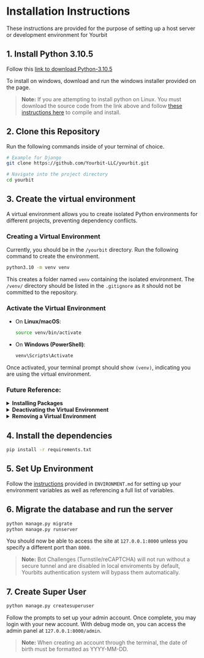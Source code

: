 # Installation Instructions
These instructions are provided for the purpose of setting up a host server or development environment for Yourbit


## **1. Install Python 3.10.5**


Follow this [link to download Python-3.10.5](https://www.python.org/downloads/release/python-3105/)

To install on windows, download and run the windows installer provided on the page.

> **Note:** If you are attempting to install python on Linux. You must download the source code from the link above and follow [these instructions here](https://github.com/Yourbit-LLC/yourbit/blob/main/docs/installation/install-python-source.md) to compile and install.

## **2. Clone this Repository**

Run the following commands inside of your terminal of choice.

```sh
# Example for Django
git clone https://github.com/Yourbit-LLC/yourbit.git

# Navigate into the project directory
cd yourbit
```

## **3. Create the virtual environment**

A virtual environment allows you to create isolated Python environments for different projects, preventing dependency conflicts.

### **Creating a Virtual Environment**

Currently, you should be in the `/yourbit` directory. Run the following command to create the environment.

```sh
python3.10 -m venv venv
```

This creates a folder named `venv` containing the isolated environment. The `/venv/` directory should be listed in the `.gitignore` as it should not be committed to the repository.

### Activate the Virtual Environment
- On **Linux/macOS**:

  ```sh
  source venv/bin/activate
  ```

- On **Windows (PowerShell)**:

  ```powershell
  venv\Scripts\Activate
  ```

Once activated, your terminal prompt should show `(venv)`, indicating you are using the virtual environment.

### **Future Reference:**

<details>
<summary><strong>Installing Packages</strong></summary>

With the virtual environment activated, install packages using `pip`:

```sh
pip install package_name
```

</details>

<details>
<summary><strong>Deactivating the Virtual Environment</strong></summary>

To exit the virtual environment, simply run:

```sh
deactivate
```

</details>

<details>
<summary><strong>Removing a Virtual Environment</strong></summary>

If you no longer need the virtual environment, you can delete it:

```sh
rm -rf venv
```

or on Windows:

```powershell
Remove-Item -Recurse -Force venv
```

---
</details>

## **4. Install the dependencies**
```sh
pip install -r requirements.txt
```

## **5. Set Up Environment**  

Follow the [instructions](https://github.com/Yourbit-LLC/yourbit/blob/main/ENVIRONMENT.md) provided in `ENVIRONMENT.md` for setting up your environment variables as well as referencing a full list of variables.


## **6. Migrate the database and run the server**

```bash
python manage.py migrate
python manage.py runserver
```

You should now be able to access the site at `127.0.0.1:8000` unless you specify a different port than `8000`. 

> **Note:** Bot Challenges (Turnstile/reCAPTCHA) will not run without a secure tunnel and are disabled in local enviroments by default, Yourbits authentication system will bypass them automatically.

## **7. Create Super User**
```bash
python manage.py createsuperuser
```

Follow the prompts to set up your admin account. Once complete, you may login with your new account. With debug mode on, you can access the admin panel at `127.0.0.1:8000/admin`.

> **Note:** When creating an account through the terminal, the date of birth must be formatted as YYYY-MM-DD. 






